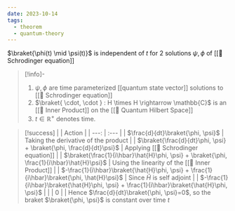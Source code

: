 ```yaml
---
date: 2023-10-14
tags:
  - theorem
  - quantum-theory
---
```

$\braket{\phi(t) \mid \psi(t)}$ is independent of $t$ for 2 solutions $\psi, \phi$  of [[📕 Schrodinger equation]]

>[!info]-
> 1. $\psi, \phi$ are time parameterized [[quantum state vector]] solutions to [[📕 Schrodinger equation]]
> 2. $\braket{ \cdot, \cdot } : H \times H \rightarrow \mathbb{C}$ is an [[📘 Inner Product]] on the [[📘 Quantum Hilbert Space]] 
> 3. $t \in \mathbb{R}^+$ denotes time.

>[!success]
|  | Action |
| ---: | :--- |
| $\frac{d}{dt}\braket{\phi, \psi}$ | Taking the derivative of the product |
| $\braket{\frac{d}{dt}\phi, \psi} + \braket{\phi, \frac{d}{dt}\psi}$ | Applying [[📕 Schrodinger equation]] |
| $\braket{\frac{1}{i\hbar}\hat{H}\phi, \psi} + \braket{\phi, \frac{1}{i\hbar}\hat{H}\psi}$ | Using the linearity of the [[📘 Inner Product]] |
| $-\frac{1}{i\hbar}\braket{\hat{H}\phi, \psi} + \frac{1}{i\hbar}\braket{\phi, \hat{H}\psi}$ | Since $\hat H$ is self adjoint |
| $-\frac{1}{i\hbar}\braket{\hat{H}\phi, \psi} + \frac{1}{i\hbar}\braket{\hat{H}\phi, \psi}$ | |
| $0$ |  |
Hence $\frac{d}{dt}\braket{\phi, \psi}=0$, so the braket $\braket{\phi, \psi}$ is constant over time $t$


